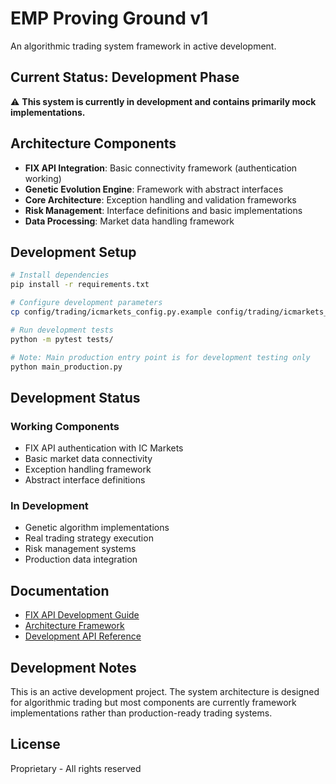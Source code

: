 # EMP Proving Ground v1

An algorithmic trading system framework in active development.

## Current Status: Development Phase

⚠️ **This system is currently in development and contains primarily mock implementations.**

## Architecture Components

- **FIX API Integration**: Basic connectivity framework (authentication working)
- **Genetic Evolution Engine**: Framework with abstract interfaces
- **Core Architecture**: Exception handling and validation frameworks
- **Risk Management**: Interface definitions and basic implementations
- **Data Processing**: Market data handling framework

## Development Setup

```bash
# Install dependencies
pip install -r requirements.txt

# Configure development parameters
cp config/trading/icmarkets_config.py.example config/trading/icmarkets_config.py

# Run development tests
python -m pytest tests/

# Note: Main production entry point is for development testing only
python main_production.py
```

## Development Status

### Working Components
- FIX API authentication with IC Markets
- Basic market data connectivity
- Exception handling framework
- Abstract interface definitions

### In Development
- Genetic algorithm implementations
- Real trading strategy execution
- Risk management systems
- Production data integration

## Documentation

- [FIX API Development Guide](docs/fix_api/FIX_API_MASTER_GUIDE.md)
- [Architecture Framework](docs/architecture/)
- [Development API Reference](docs/api/)

## Development Notes

This is an active development project. The system architecture is designed for algorithmic trading but most components are currently framework implementations rather than production-ready trading systems.

## License

Proprietary - All rights reserved
